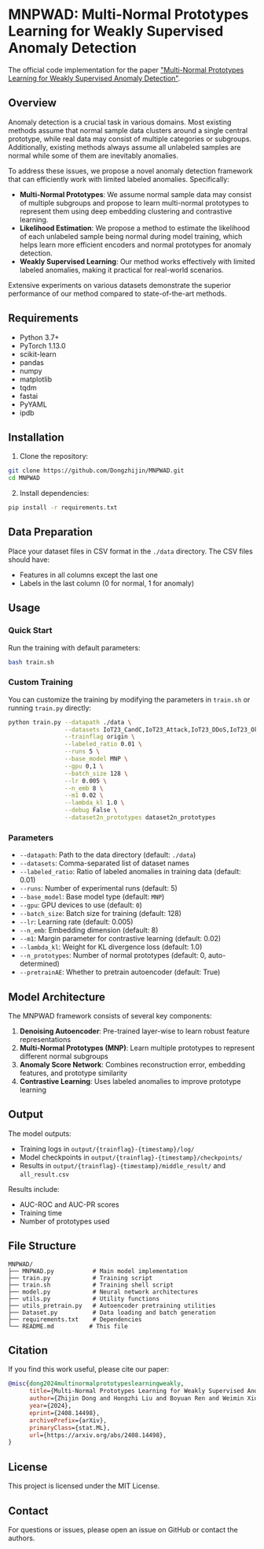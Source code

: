 # MNPWAD: Multi-Normal Prototypes Learning for Weakly Supervised Anomaly Detection

The official code implementation for the paper ["Multi-Normal Prototypes Learning for Weakly Supervised Anomaly Detection"](https://arxiv.org/abs/2408.14498).

## Overview

Anomaly detection is a crucial task in various domains. Most existing methods assume that normal sample data clusters around a single central prototype, while real data may consist of multiple categories or subgroups. Additionally, existing methods always assume all unlabeled samples are normal while some of them are inevitably anomalies. 

To address these issues, we propose a novel anomaly detection framework that can efficiently work with limited labeled anomalies. Specifically:

- **Multi-Normal Prototypes**: We assume normal sample data may consist of multiple subgroups and propose to learn multi-normal prototypes to represent them using deep embedding clustering and contrastive learning.
- **Likelihood Estimation**: We propose a method to estimate the likelihood of each unlabeled sample being normal during model training, which helps learn more efficient encoders and normal prototypes for anomaly detection.
- **Weakly Supervised Learning**: Our method works effectively with limited labeled anomalies, making it practical for real-world scenarios.

Extensive experiments on various datasets demonstrate the superior performance of our method compared to state-of-the-art methods.

## Requirements

- Python 3.7+
- PyTorch 1.13.0
- scikit-learn
- pandas
- numpy
- matplotlib
- tqdm
- fastai
- PyYAML
- ipdb

## Installation

1. Clone the repository:
```bash
git clone https://github.com/Dongzhijin/MNPWAD.git
cd MNPWAD
```

2. Install dependencies:
```bash
pip install -r requirements.txt
```

## Data Preparation

Place your dataset files in CSV format in the `./data` directory. The CSV files should have:
- Features in all columns except the last one
- Labels in the last column (0 for normal, 1 for anomaly)

## Usage

### Quick Start

Run the training with default parameters:
```bash
bash train.sh
```

### Custom Training

You can customize the training by modifying the parameters in `train.sh` or running `train.py` directly:

```bash
python train.py --datapath ./data \
                --datasets IoT23_CandC,IoT23_Attack,IoT23_DDoS,IoT23_Okiru \
                --trainflag origin \
                --labeled_ratio 0.01 \
                --runs 5 \
                --base_model MNP \
                --gpu 0,1 \
                --batch_size 128 \
                --lr 0.005 \
                --n_emb 8 \
                --m1 0.02 \
                --lambda_kl 1.0 \
                --debug False \
                --dataset2n_prototypes dataset2n_prototypes
```

### Parameters

- `--datapath`: Path to the data directory (default: `./data`)
- `--datasets`: Comma-separated list of dataset names
- `--labeled_ratio`: Ratio of labeled anomalies in training data (default: 0.01)
- `--runs`: Number of experimental runs (default: 5)
- `--base_model`: Base model type (default: `MNP`)
- `--gpu`: GPU devices to use (default: `0`)
- `--batch_size`: Batch size for training (default: 128)
- `--lr`: Learning rate (default: 0.005)
- `--n_emb`: Embedding dimension (default: 8)
- `--m1`: Margin parameter for contrastive learning (default: 0.02)
- `--lambda_kl`: Weight for KL divergence loss (default: 1.0)
- `--n_prototypes`: Number of normal prototypes (default: 0, auto-determined)
- `--pretrainAE`: Whether to pretrain autoencoder (default: True)

## Model Architecture

The MNPWAD framework consists of several key components:

1. **Denoising Autoencoder**: Pre-trained layer-wise to learn robust feature representations
2. **Multi-Normal Prototypes (MNP)**: Learn multiple prototypes to represent different normal subgroups
3. **Anomaly Score Network**: Combines reconstruction error, embedding features, and prototype similarity
4. **Contrastive Learning**: Uses labeled anomalies to improve prototype learning

## Output

The model outputs:

- Training logs in `output/{trainflag}-{timestamp}/log/`
- Model checkpoints in `output/{trainflag}-{timestamp}/checkpoints/`
- Results in `output/{trainflag}-{timestamp}/middle_result/` and `all_result.csv`

Results include:

- AUC-ROC and AUC-PR scores
- Training time
- Number of prototypes used

## File Structure

```text
MNPWAD/
├── MNPWAD.py           # Main model implementation
├── train.py            # Training script
├── train.sh            # Training shell script
├── model.py            # Neural network architectures
├── utils.py            # Utility functions
├── utils_pretrain.py   # Autoencoder pretraining utilities
├── Dataset.py          # Data loading and batch generation
├── requirements.txt    # Dependencies
└── README.md          # This file
```

## Citation

If you find this work useful, please cite our paper:

```bibtex
@misc{dong2024multinormalprototypeslearningweakly,
      title={Multi-Normal Prototypes Learning for Weakly Supervised Anomaly Detection}, 
      author={Zhijin Dong and Hongzhi Liu and Boyuan Ren and Weimin Xiong and Zhonghai Wu},
      year={2024},
      eprint={2408.14498},
      archivePrefix={arXiv},
      primaryClass={stat.ML},
      url={https://arxiv.org/abs/2408.14498}, 
}
```

## License

This project is licensed under the MIT License.

## Contact

For questions or issues, please open an issue on GitHub or contact the authors.
